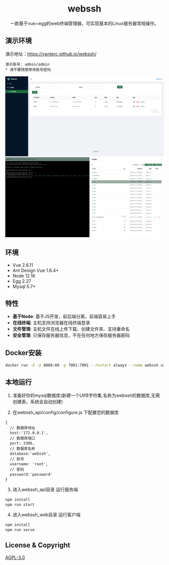 <h1 align="center">webssh</h1>

<div align="center">

一款基于vue+egg的web终端管理器，可实现基本的Linux服务器常规操作。

</div>

## 演示环境

演示地址：https://vanterc.github.io/webssh/
```
演示账号: admin/admin
* 请不要随意修改账号密码
```
![demo1](https://github.com/VANTERC/webssh/blob/main/webssh1.png)
![demo2](https://github.com/VANTERC/webssh/blob/main/webssh2.png)
## 环境

* Vue 2.6.11
* Ant Design Vue 1.6.4+
* Node 12.16
* Egg 2.27
* Mysql 5.7+

## 特性

- **基于Node**: 基于JS开发，前后端分离，前端容易上手
- **在线终端**: 主机支持浏览器在线终端登录
- **文件管理**: 主机文件在线上传下载、创建文件夹、支持重命名
- **安全管理**: 只保存服务器信息，不在任何地方保存服务器密码

## Docker安装
```bash
docker run -d -p 8080:80 -p 7001:7001 --restart always --name webssh vanterc/webssh
```

## 本地运行
1. 准备好你的mysql数据库(新建一个Utf8字符集,名称为webssh的数据库,无需创建表，系统会自动创建)

2. 在webssh_api/config/configure.js 下配置您的数据库
```
{
  // 数据库地址
  host:'172.0.0.1',
  // 数据库端口
  port: 3306,
  // 数据库名称
  database:'webssh',
  // 账号
  username: 'root',
  // 密码
  password:'password'
}
```
3. 进入webssh_api目录 运行服务端
```
npm install
npm run start
```
4. 进入webssh_web目录 运行客户端
```
npm install
npm run serve
```

## License & Copyright
[AGPL-3.0](https://opensource.org/licenses/AGPL-3.0)